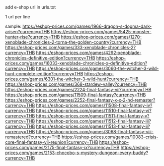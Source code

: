 add e-shop url in urls.txt

1 url per line

sample:
https://eshop-prices.com/games/1966-dragon-s-dogma-dark-arisen?currency=THB
https://eshop-prices.com/games/5425-monster-hunter-rise?currency=THB
https://eshop-prices.com/games/1270-xenoblade-chronicles-2-torna-the-golden-country?currency=THB
https://eshop-prices.com/games/333-xenoblade-chronicles-2?currency=THB
https://eshop-prices.com/games/4292-xenoblade-chronicles-definitive-edition?currency=THB
https://eshop-prices.com/games/16033-xenoblade-chronicles-x-definitive-edition?currency=THB
https://eshop-prices.com/games/3060-the-witcher-3-wild-hunt-complete-edition?currency=THB
https://eshop-prices.com/games/6301-the-witcher-3-wild-hunt?currency=THB
https://eshop-prices.com/games/368-stardew-valley?currency=THB
https://eshop-prices.com/games/2224-final-fantasy-vii?currency=THB
https://eshop-prices.com/games/11509-final-fantasy?currency=THB
https://eshop-prices.com/games/2252-final-fantasy-x-x-2-hd-remaster?currency=THB
https://eshop-prices.com/games/11508-final-fantasy-iv?currency=THB
https://eshop-prices.com/games/11510-final-fantasy-vi?currency=THB
https://eshop-prices.com/games/11511-final-fantasy-v?currency=THB
https://eshop-prices.com/games/11512-final-fantasy-iii?currency=THB
https://eshop-prices.com/games/11513-final-fantasy-ii?currency=THB
https://eshop-prices.com/games/3068-final-fantasy-viii-remastered?currency=THB
https://eshop-prices.com/games/10083-crisis-core-final-fantasy-vii-reunion?currency=THB
https://eshop-prices.com/games/2175-final-fantasy-ix?currency=THB
https://eshop-prices.com/games/2153-chocobo-s-mystery-dungeon-every-buddy?currency=THB
